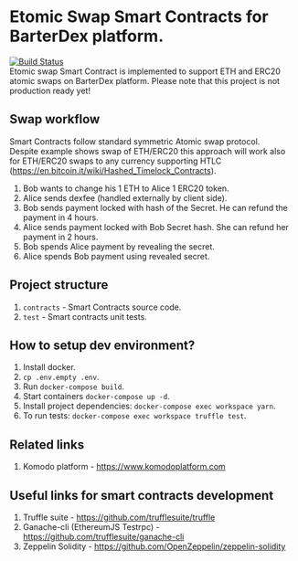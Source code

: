 # Etomic Swap Smart Contracts for BarterDex platform.
[![Build Status](https://travis-ci.org/artemii235/etomic-swap.svg?branch=master)](https://travis-ci.org/artemii235/etomic-swap)  
Etomic swap Smart Contract is implemented to support ETH and ERC20 atomic swaps on BarterDex platform.
Please note that this project is not production ready yet!

## Swap workflow
Smart Contracts follow standard symmetric Atomic swap protocol.  
Despite example shows swap of ETH/ERC20 this approach will work also for ETH/ERC20 swaps to any currency supporting HTLC (https://en.bitcoin.it/wiki/Hashed_Timelock_Contracts).  

1. Bob wants to change his 1 ETH to Alice 1 ERC20 token.
1. Alice sends dexfee (handled externally by client side).
1. Bob sends payment locked with hash of the Secret. He can refund the payment in 4 hours.
1. Alice sends payment locked with Bob Secret hash. She can refund her payment in 2 hours.
1. Bob spends Alice payment by revealing the secret.
1. Alice spends Bob payment using revealed secret.

## Project structure

1. `contracts` - Smart Contracts source code.
1. `test` - Smart contracts unit tests.

## How to setup dev environment?

1. Install docker.
1. `cp .env.empty .env`.
1. Run `docker-compose build`.
1. Start containers `docker-compose up -d`.
1. Install project dependencies: `docker-compose exec workspace yarn`.
1. To run tests: `docker-compose exec workspace truffle test`.

## Related links

1. Komodo platform - https://www.komodoplatform.com

## Useful links for smart contracts development

1. Truffle suite - https://github.com/trufflesuite/truffle
1. Ganache-cli (EthereumJS Testrpc) - https://github.com/trufflesuite/ganache-cli
1. Zeppelin Solidity - https://github.com/OpenZeppelin/zeppelin-solidity
